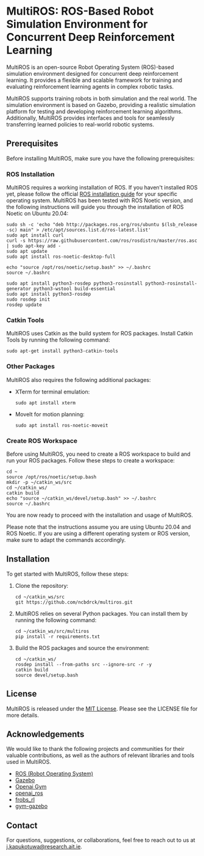 # MultiROS: ROS-Based Robot Simulation Environment for Concurrent Deep Reinforcement Learning

MultiROS is an open-source Robot Operating System (ROS)-based simulation environment designed for concurrent deep reinforcement learning. It provides a flexible and scalable framework for training and evaluating reinforcement learning agents in complex robotic tasks.

MultiROS supports training robots in both simulation and the real world. The simulation environment is based on Gazebo, providing a realistic simulation platform for testing and developing reinforcement learning algorithms. Additionally, MultiROS provides interfaces and tools for seamlessly transferring learned policies to real-world robotic systems.
## Prerequisites

Before installing MultiROS, make sure you have the following prerequisites:

### ROS Installation

MultiROS requires a working installation of ROS. If you haven't installed ROS yet, please follow the official [ROS installation guide](http://wiki.ros.org/ROS/Installation) for your specific operating system. MultiROS has been tested with ROS Noetic version, and the following instructions will guide you through the installation of ROS Noetic on Ubuntu 20.04:
```
sudo sh -c 'echo "deb http://packages.ros.org/ros/ubuntu $(lsb_release -sc) main" > /etc/apt/sources.list.d/ros-latest.list'
sudo apt install curl
curl -s https://raw.githubusercontent.com/ros/rosdistro/master/ros.asc | sudo apt-key add -
sudo apt update
sudo apt install ros-noetic-desktop-full

echo "source /opt/ros/noetic/setup.bash" >> ~/.bashrc
source ~/.bashrc

sudo apt install python3-rosdep python3-rosinstall python3-rosinstall-generator python3-wstool build-essential
sudo apt install python3-rosdep
sudo rosdep init
rosdep update
```
### Catkin Tools
MultiROS uses Catkin as the build system for ROS packages. Install Catkin Tools by running the following command:
```
sudo apt-get install python3-catkin-tools
```
### Other Packages 
MultiROS also requires the following additional packages:
- XTerm for terminal emulation:
    ```
    sudo apt install xterm
    ```
- MoveIt for motion planning:
    ```
    sudo apt install ros-noetic-moveit
    ```
  
### Create ROS Workspace
Before using MultiROS, you need to create a ROS workspace to build and run your ROS packages. Follow these steps to create a workspace:
```
cd ~
source /opt/ros/noetic/setup.bash
mkdir -p ~/catkin_ws/src
cd ~/catkin_ws/
catkin build
echo "source ~/catkin_ws/devel/setup.bash" >> ~/.bashrc
source ~/.bashrc
```

You are now ready to proceed with the installation and usage of MultiROS.

Please note that the instructions assume you are using Ubuntu 20.04 and ROS Noetic. If you are using a different operating system or ROS version, make sure to adapt the commands accordingly.

## Installation

To get started with MultiROS, follow these steps:

1. Clone the repository:
    ```
    cd ~/catkin_ws/src
    git https://github.com/ncbdrck/multiros.git
    ```

2. MultiROS relies on several Python packages. You can install them by running the following command:

    ```
    cd ~/catkin_ws/src/multiros
    pip install -r requirements.txt
    ```
3. Build the ROS packages and source the environment:
    ```
   cd ~/catkin_ws/
   rosdep install --from-paths src --ignore-src -r -y
   catkin build
   source devel/setup.bash
    ```

## License

MultiROS is released under the [MIT License](https://opensource.org/licenses/MIT). Please see the LICENSE file for more details.

## Acknowledgements

We would like to thank the following projects and communities for their valuable contributions, as well as the authors of relevant libraries and tools used in MultiROS.
- [ROS (Robot Operating System)](https://www.ros.org/)
- [Gazebo](https://gazebosim.org/)
- [Openai Gym](https://github.com/openai/gym/)
- [openai_ros](http://wiki.ros.org/openai_ros)
- [frobs_rl](https://frobs-rl.readthedocs.io/en/latest/)
- [gym-gazebo](https://github.com/erlerobot/gym-gazebo/)

## Contact

For questions, suggestions, or collaborations, feel free to reach out to us at [j.kapukotuwa@research.ait.ie](mailto:j.kapukotuwa@research.ait.ie).
